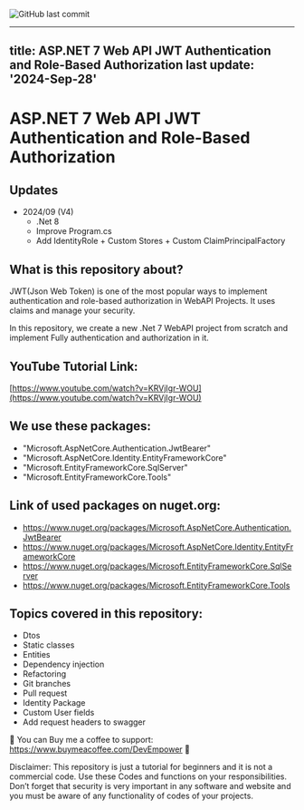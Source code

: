 ![GitHub last commit](https://img.shields.io/github/last-commit/MamadTaheri/YouTube-JwtAuthAspNet7WebAPI)

---
title: ASP.NET 7 Web API JWT Authentication and Role-Based Authorization
last update: '2024-Sep-28'
---

# ASP.NET 7 Web API JWT Authentication and Role-Based Authorization

## Updates

- 2024/09 (V4)
  - .Net 8
  - Improve Program.cs
  - Add IdentityRole + Custom Stores + Custom ClaimPrincipalFactory

## What is this repository about?

JWT(Json Web Token) is one of the most popular ways to implement authentication and role-based authorization in WebAPI Projects. It uses claims and manage your security.

In this repository, we create a new .Net 7 WebAPI project from scratch and implement Fully authentication and authorization in it.

## YouTube Tutorial Link:

[https://www.youtube.com/watch?v=KRVjIgr-WOU](https://www.youtube.com/watch?v=KRVjIgr-WOU)

## We use these packages:

- "Microsoft.AspNetCore.Authentication.JwtBearer"
- "Microsoft.AspNetCore.Identity.EntityFrameworkCore"
- "Microsoft.EntityFrameworkCore.SqlServer"
- "Microsoft.EntityFrameworkCore.Tools"

## Link of used packages on nuget.org:

- https://www.nuget.org/packages/Microsoft.AspNetCore.Authentication.JwtBearer
- https://www.nuget.org/packages/Microsoft.AspNetCore.Identity.EntityFrameworkCore
- https://www.nuget.org/packages/Microsoft.EntityFrameworkCore.SqlServer
- https://www.nuget.org/packages/Microsoft.EntityFrameworkCore.Tools

## Topics covered in this repository:

- Dtos
- Static classes
- Entities
- Dependency injection
- Refactoring
- Git branches
- Pull request
- Identity Package
- Custom User fields
- Add request headers to swagger

💖 You can Buy me a coffee to support: https://www.buymeacoffee.com/DevEmpower 💖

Disclaimer: This repository is just a tutorial for beginners and it is not a commercial code. Use these Codes and functions on your responsibilities. Don’t forget that security is very important in any software and website and you must be aware of any functionality of codes of your projects.
